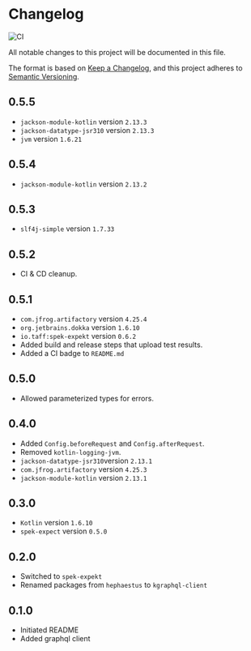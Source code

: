 # Changelog
![CI](https://github.com/tpasipanodya/kgraphql-client/actions/workflows/.github/workflows/release.yaml/badge.svg)

All notable changes to this project will be documented in this file.

The format is based on [Keep a Changelog](https://keepachangelog.com/en/1.0.0/),
and this project adheres to [Semantic Versioning](https://semver.org/spec/v2.0.0.html).

## 0.5.5
- `jackson-module-kotlin` version `2.13.3`
- `jackson-datatype-jsr310` version `2.13.3`
- `jvm` version `1.6.21`

## 0.5.4
- `jackson-module-kotlin` version `2.13.2`

## 0.5.3
- `slf4j-simple` version `1.7.33`

## 0.5.2
- CI & CD cleanup.

## 0.5.1
- `com.jfrog.artifactory` version `4.25.4`
- `org.jetbrains.dokka` version `1.6.10`
- `io.taff:spek-expekt` version `0.6.2`
- Added build and release steps that upload test results.
- Added a CI badge to `README.md`


## 0.5.0
- Allowed parameterized types for errors.

## 0.4.0
- Added `Config.beforeRequest` and `Config.afterRequest`.
- Removed `kotlin-logging-jvm`.
- `jackson-datatype-jsr310`version `2.13.1`
- `com.jfrog.artifactory` version `4.25.3`
- `jackson-module-kotlin` version `2.13.1`

## 0.3.0

- `Kotlin` version `1.6.10`
- `spek-expect` version `0.5.0`

## 0.2.0

- Switched to `spek-expekt`
- Renamed packages from `hephaestus` to `kgraphql-client`

## 0.1.0

- Initiated README
- Added graphql client
